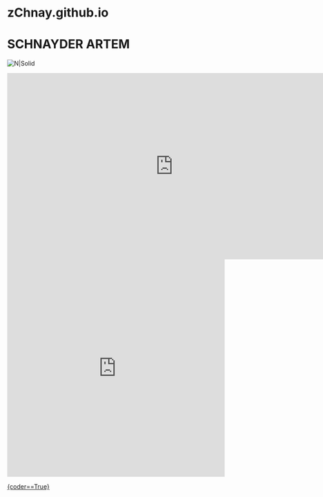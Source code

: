 # zChnay.github.io
# SCHNAYDER ARTEM 
![N|Solid](https://encrypted-tbn0.gstatic.com/images?q=tbn:ANd9GcS9xYyNi2paBBBDQtbowf_3FQZqZURfEKegengi-MHzAt452Gc3ajq9mfpM8DzT-_UPcOA&usqp=CAU)




<iframe width="768" height="432" src="https://miro.com/app/live-embed/uXjVPCEE9k8=/?moveToViewport=-546,-614,1752,1187&embedId=233720721886" frameborder="0" scrolling="no" allowfullscreen></iframe>


<div style="width: 100%;"><div style="position: relative; padding-bottom: 100.00%; padding-top: 0; height: 0;"><iframe title="Interactive image" frameborder="0" width="1200" height="1200" style="position: absolute; top: 0; left: 0; width: 100%; height: 100%;" src="https://view.genial.ly/6376ee6fd08e4e0018fe7af1" type="text/html" allowscriptaccess="always" allowfullscreen="true" scrolling="yes" allownetworking="all"></iframe> </div> </div>


<a class="iksweb" href="https://github.com/zChnay" target="_blank"  title="{coder==True}">{coder==True}</a>
 
